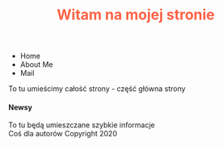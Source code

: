 

<html lang="pl">

<head>
<meta charset="utf-8"/>
<title>StronaInternetowa</title>
<link rel="stylesheet" href="main.css">
</head>

<body>
<header>
<h1 style="color:Tomato;">Witam na mojej stronie</h1>
</header>

<nav>
<ul>
<li> Home</li>
<li> About Me</li>
<li> Mail</li>
</ul>
</nav>

<section>
To tu umieścimy całość strony - część główna strony
</section>

<aside>
<h4>
Newsy
</h4>
To tu będą umieszczane szybkie informacje
</aside>

<footer>
Coś dla autorów
Copyright 2020
</footer>

</body>

</html>

